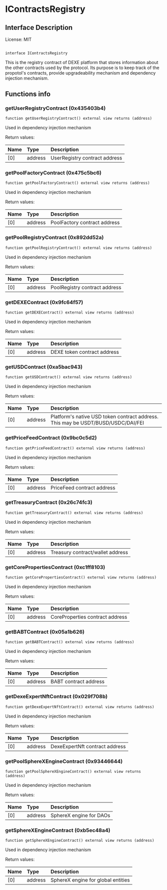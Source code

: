# IContractsRegistry

## Interface Description


License: MIT

## 

```solidity
interface IContractsRegistry
```

This is the registry contract of DEXE platform that stores information about
the other contracts used by the protocol. Its purpose is to keep track of the propotol's
contracts, provide upgradeability mechanism and dependency injection mechanism.
## Functions info

### getUserRegistryContract (0x435403b4)

```solidity
function getUserRegistryContract() external view returns (address)
```

Used in dependency injection mechanism


Return values:

| Name | Type    | Description                   |
| :--- | :------ | :---------------------------- |
| [0]  | address | UserRegistry contract address |

### getPoolFactoryContract (0x475c5bc6)

```solidity
function getPoolFactoryContract() external view returns (address)
```

Used in dependency injection mechanism


Return values:

| Name | Type    | Description                  |
| :--- | :------ | :--------------------------- |
| [0]  | address | PoolFactory contract address |

### getPoolRegistryContract (0x892dd52a)

```solidity
function getPoolRegistryContract() external view returns (address)
```

Used in dependency injection mechanism


Return values:

| Name | Type    | Description                   |
| :--- | :------ | :---------------------------- |
| [0]  | address | PoolRegistry contract address |

### getDEXEContract (0x9fc64f57)

```solidity
function getDEXEContract() external view returns (address)
```

Used in dependency injection mechanism


Return values:

| Name | Type    | Description                 |
| :--- | :------ | :-------------------------- |
| [0]  | address | DEXE token contract address |

### getUSDContract (0xa5bac943)

```solidity
function getUSDContract() external view returns (address)
```

Used in dependency injection mechanism


Return values:

| Name | Type    | Description                                                                      |
| :--- | :------ | :------------------------------------------------------------------------------- |
| [0]  | address | Platform's native USD token contract address. This may be USDT/BUSD/USDC/DAI/FEI |

### getPriceFeedContract (0x9bc0c5d2)

```solidity
function getPriceFeedContract() external view returns (address)
```

Used in dependency injection mechanism


Return values:

| Name | Type    | Description                |
| :--- | :------ | :------------------------- |
| [0]  | address | PriceFeed contract address |

### getTreasuryContract (0x26c74fc3)

```solidity
function getTreasuryContract() external view returns (address)
```

Used in dependency injection mechanism


Return values:

| Name | Type    | Description                      |
| :--- | :------ | :------------------------------- |
| [0]  | address | Treasury contract/wallet address |

### getCorePropertiesContract (0xc1ff8103)

```solidity
function getCorePropertiesContract() external view returns (address)
```

Used in dependency injection mechanism


Return values:

| Name | Type    | Description                     |
| :--- | :------ | :------------------------------ |
| [0]  | address | CoreProperties contract address |

### getBABTContract (0x05a1b626)

```solidity
function getBABTContract() external view returns (address)
```

Used in dependency injection mechanism


Return values:

| Name | Type    | Description           |
| :--- | :------ | :-------------------- |
| [0]  | address | BABT contract address |

### getDexeExpertNftContract (0x029f708b)

```solidity
function getDexeExpertNftContract() external view returns (address)
```

Used in dependency injection mechanism


Return values:

| Name | Type    | Description                    |
| :--- | :------ | :----------------------------- |
| [0]  | address | DexeExpertNft contract address |

### getPoolSphereXEngineContract (0x93446644)

```solidity
function getPoolSphereXEngineContract() external view returns (address)
```

Used in dependency injection mechanism


Return values:

| Name | Type    | Description             |
| :--- | :------ | :---------------------- |
| [0]  | address | SphereX engine for DAOs |

### getSphereXEngineContract (0xb5ec48a4)

```solidity
function getSphereXEngineContract() external view returns (address)
```

Used in dependency injection mechanism


Return values:

| Name | Type    | Description                        |
| :--- | :------ | :--------------------------------- |
| [0]  | address | SphereX engine for global entities |
